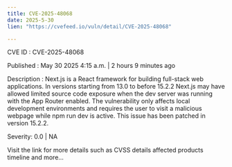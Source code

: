 ```yaml
---
title: CVE-2025-48068
date: 2025-5-30
lien: "https://cvefeed.io/vuln/detail/CVE-2025-48068"

---
```


CVE ID : CVE-2025-48068

Published :  May 30
2025
4:15 a.m. | 2 hours
9 minutes ago

Description : Next.js is a React framework for building full-stack web applications. In versions starting from 13.0 to before 15.2.2
Next.js may have allowed limited source code exposure when the dev server was running with the App Router enabled. The vulnerability only affects local development environments and requires the user to visit a malicious webpage while npm run dev is active. This issue has been patched in version 15.2.2.

Severity: 0.0 | NA

Visit the link for more details
such as CVSS details
affected products
timeline
and more...
